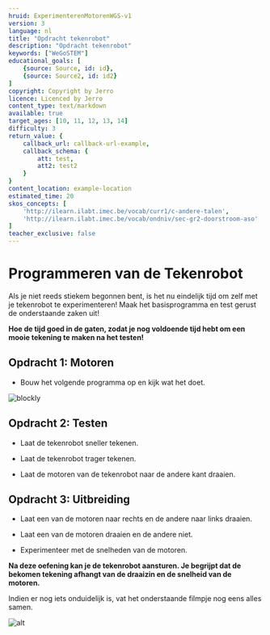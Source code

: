 ```yaml
---
hruid: ExperimenterenMotorenWGS-v1
version: 3
language: nl
title: "Opdracht tekenrobot"
description: "Opdracht tekenrobot"
keywords: ["WeGoSTEM"]
educational_goals: [
    {source: Source, id: id}, 
    {source: Source2, id: id2}
]
copyright: Copyright by Jerro
licence: Licenced by Jerro
content_type: text/markdown
available: true
target_ages: [10, 11, 12, 13, 14]
difficulty: 3
return_value: {
    callback_url: callback-url-example,
    callback_schema: {
        att: test,
        att2: test2
    }
}
content_location: example-location
estimated_time: 20
skos_concepts: [
    'http://ilearn.ilabt.imec.be/vocab/curr1/c-andere-talen', 
    'http://ilearn.ilabt.imec.be/vocab/ondniv/sec-gr2-doorstroom-aso'
]
teacher_exclusive: false
---
```

# Programmeren van de Tekenrobot

Als je niet reeds stiekem begonnen bent, is het nu eindelijk tijd om zelf met je tekenrobot te experimenteren! Maak het basisprogramma en test gerust de onderstaande zaken uit!

**Hoe de tijd goed in de gaten, zodat je nog voldoende tijd hebt om een mooie tekening te maken na het testen!**

## Opdracht 1: Motoren

* Bouw het volgende programma op en kijk wat het doet.

![blockly](@learning-object/MotorenWGS1-v1/nl/3)


## Opdracht 2: Testen

* Laat de tekenrobot sneller tekenen.

* Laat de tekenrobot trager tekenen.

* Laat de motoren van de tekenrobot naar de andere kant draaien.


## Opdracht 3: Uitbreiding

* Laat een van de motoren naar rechts en de andere naar links draaien.

* Laat een van de motoren draaien en de andere niet.

* Experimenteer met de snelheden van de motoren.

**Na deze oefening kan je de tekenrobot aansturen. Je begrijpt dat de bekomen tekening afhangt van de draaizin en de snelheid van de motoren.**

Indien er nog iets onduidelijk is, vat het onderstaande filmpje nog eens alles samen.

![alt](@youtube/https://www.youtube.com/embed/XPbozIs9NcE "Video WeGoSTEM")